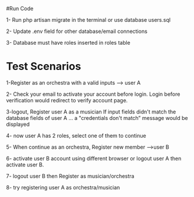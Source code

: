 #Run Code

1- Run php artisan migrate in the terminal or use database users.sql

2- Update .env field for other database/email connections

3- Database must have roles inserted in roles table

# Test Scenarios

1-Register as an orchestra with a valid inputs --> user A

2- Check your email to activate your account before login.
Login before verification would redirect to verify account page.

3-logout, Register user A as a musician
If input fields didn't match the database fields of user A ... a "credentials don't match” message would be displayed

4- now user A has 2 roles, select one of them to continue

5- When continue as an orchestra, Register new member -->user B

6- activate user B account using different browser or logout user A then activate user B.

7- logout user B then Register as musician/orchestra

8- try registering user A as orchestra/musician

